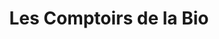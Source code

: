 ---
title: "Les Comptoirs de la Bio"
url: /saint-genis-pouilly/les-comptoirs-de-la-bio/
shop: supermarché
---